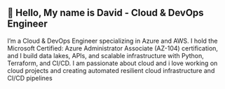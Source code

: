## 👋 Hello, My name is David - Cloud & DevOps Engineer

I’m a Cloud & DevOps Engineer specializing in Azure and AWS. I hold the Microsoft Certified: Azure Administrator Associate (AZ-104) certification, and I build data lakes, APIs, and scalable infrastructure with Python, Terraform, and CI/CD. I am passionate about cloud and i love working on cloud projects and creating automated resilient cloud infrastructure and CI/CD pipelines 
